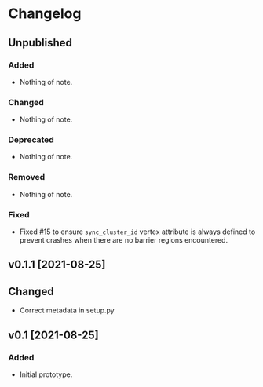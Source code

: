 # Changelog

## Unpublished

### Added
- Nothing of note.

### Changed
- Nothing of note.

### Deprecated
- Nothing of note.

### Removed
- Nothing of note.

### Fixed
- Fixed [#15](https://github.com/adamtuft/otter/issues/15#issue-988922376) to ensure `sync_cluster_id` vertex attribute is always defined to prevent crashes when there are no barrier regions encountered.

## v0.1.1 [2021-08-25]

## Changed
- Correct metadata in setup.py

## v0.1 [2021-08-25]

### Added
- Initial prototype.
